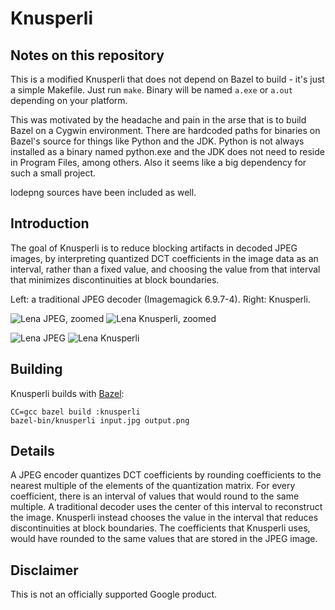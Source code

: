 # Knusperli

## Notes on this repository

This is a modified Knusperli that does not depend on Bazel to build - it's just a simple Makefile. Just run `make`. Binary will be named `a.exe` or `a.out` depending on your platform.

This was motivated by the headache and pain in the arse that is to build Bazel on a Cygwin environment. There are hardcoded paths for binaries on Bazel's source for things like Python and the JDK. Python is not always installed as a binary named python.exe and the JDK does not need to reside in Program Files, among others. Also it seems like a big dependency for such a small project.

lodepng sources have been included as well.

## Introduction

The goal of Knusperli is to reduce blocking artifacts in decoded JPEG images, by
interpreting quantized DCT coefficients in the image data as an interval, rather
than a fixed value, and choosing the value from that interval that minimizes
discontinuities at block boundaries.

Left: a traditional JPEG decoder (Imagemagick 6.9.7-4). Right: Knusperli.

![Lena JPEG, zoomed][lena-jpeg-crop] ![Lena Knusperli, zoomed][lena-knus-crop]

![Lena JPEG][lena-jpeg] ![Lena Knusperli][lena-knus]

## Building

Knusperli builds with [Bazel][bazel]:

    CC=gcc bazel build :knusperli
    bazel-bin/knusperli input.jpg output.png

## Details

A JPEG encoder quantizes DCT coefficients by rounding coefficients to the
nearest multiple of the elements of the quantization matrix. For every
coefficient, there is an interval of values that would round to the same
multiple. A traditional decoder uses the center of this interval to reconstruct
the image. Knusperli instead chooses the value in the interval that reduces
discontinuities at block boundaries. The coefficients that Knusperli uses, would
have rounded to the same values that are stored in the JPEG image.

## Disclaimer

This is not an officially supported Google product.

[bazel]: https://bazel.build/
[lena-jpeg-crop]: doc/img/lena.q50.jpeg.crop.png
[lena-knus-crop]: doc/img/lena.q50.knusperli.crop.png
[lena-jpeg]: doc/img/lena.q50.jpeg.png
[lena-knus]: doc/img/lena.q50.knusperli.png

